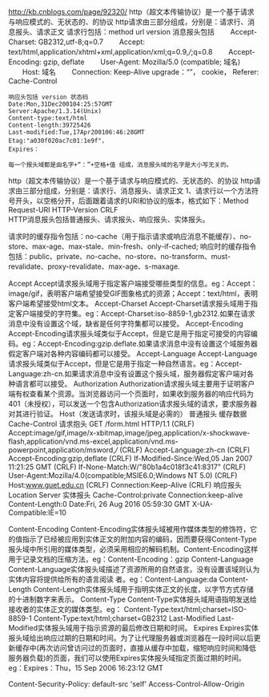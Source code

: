 http://kb.cnblogs.com/page/92320/
 http（超文本传输协议）是一个基于请求与响应模式的、无状态的、的协议
      http请求由三部分组成，分别是：请求行、消息报头、请求正文
      请求行包括：method url version
      消息报头包括
    　　Accept-Charset: GB2312,utf-8;q=0.7
    　　Accept: text/html,application/xhtml+xml,application/xml;q=0.9,*/*;q=0.8
    　　Accept-Encoding: gzip, deflate
    　　User-Agent: Mozilla/5.0 (compatible; 域名)
    　　Host: 域名
    　　Connection: Keep-Alive
        upgrade：“”，
        cookie，
        Referer:
        Cache-Control

    响应头包括 version 状态码
    Date:Mon,31Dec200104:25:57GMT
    Server:Apache/1.3.14(Unix)
    Content-type:text/html
    Content-length:39725426
    Last-modified:Tue,17Apr200106:46:28GMT
    Etag:"a030f020ac7c01:1e9f"，
    Expires：

    每一个报头域都是由名字+“：”+空格+值 组成，消息报头域的名字是大小写无关的。



 http（超文本传输协议）是一个基于请求与响应模式的、无状态的、的协议
     http请求由三部分组成，分别是：请求行、消息报头、请求正文
		 1、请求行以一个方法符号开头，以空格分开，后面跟着请求的URI和协议的版本，格式如下：Method Request-URI HTTP-Version CRLF  
HTTP消息报头包括普通报头、请求报头、响应报头、实体报头。

请求时的缓存指令包括：no-cache（用于指示请求或响应消息不能缓存）、no-store、max-age、max-stale、min-fresh、only-if-cached;
响应时的缓存指令包括：public、private、no-cache、no-store、no-transform、must-revalidate、proxy-revalidate、max-age、s-maxage.

Accept
Accept请求报头域用于指定客户端接受哪些类型的信息。eg：Accept：image/gif，表明客户端希望接受GIF图象格式的资源；Accept：text/html，表明客户端希望接受html文本。
Accept-Charset
Accept-Charset请求报头域用于指定客户端接受的字符集。eg：Accept-Charset:iso-8859-1,gb2312.如果在请求消息中没有设置这个域，缺省是任何字符集都可以接受。
Accept-Encoding
Accept-Encoding请求报头域类似于Accept，但是它是用于指定可接受的内容编码。eg：Accept-Encoding:gzip.deflate.如果请求消息中没有设置这个域服务器假定客户端对各种内容编码都可以接受。
Accept-Language
Accept-Language请求报头域类似于Accept，但是它是用于指定一种自然语言。eg：Accept-Language:zh-cn.如果请求消息中没有设置这个报头域，服务器假定客户端对各种语言都可以接受。
Authorization
Authorization请求报头域主要用于证明客户端有权查看某个资源。当浏览器访问一个页面时，如果收到服务器的响应代码为401（未授权），可以发送一个包含Authorization请求报头域的请求，要求服务器对其进行验证。
Host（发送请求时，该报头域是必需的）
普通报头
缓存数据 Cache-Control
请求抱头
GET /form.html HTTP/1.1 (CRLF)
Accept:image/gif,image/x-xbitmap,image/jpeg,application/x-shockwave-flash,application/vnd.ms-excel,application/vnd.ms-powerpoint,application/msword,*/* (CRLF)
Accept-Language:zh-cn (CRLF)
Accept-Encoding:gzip,deflate (CRLF)
If-Modified-Since:Wed,05 Jan 2007 11:21:25 GMT (CRLF)
If-None-Match:W/"80b1a4c018f3c41:8317" (CRLF)
User-Agent:Mozilla/4.0(compatible;MSIE6.0;Windows NT 5.0) (CRLF)
Host:www.guet.edu.cn (CRLF)
Connection:Keep-Alive (CRLF)
响应报头
Location Server
实体报头
Cache-Control:private
Connection:keep-alive
Content-Length:0
Date:Fri, 26 Aug 2016 05:59:30 GMT
X-UA-Compatible:IE=10

Content-Encoding
Content-Encoding实体报头域被用作媒体类型的修饰符，它的值指示了已经被应用到实体正文的附加内容的编码，因而要获得Content-Type报头域中所引用的媒体类型，必须采用相应的解码机制。Content-Encoding这样用于记录文档的压缩方法，eg：Content-Encoding：gzip
Content-Language
Content-Language实体报头域描述了资源所用的自然语言。没有设置该域则认为实体内容将提供给所有的语言阅读
者。eg：Content-Language:da
Content-Length
Content-Length实体报头域用于指明实体正文的长度，以字节方式存储的十进制数字来表示。
Content-Type
Content-Type实体报头域用语指明发送给接收者的实体正文的媒体类型。eg：
Content-Type:text/html;charset=ISO-8859-1
Content-Type:text/html;charset=GB2312
Last-Modified
Last-Modified实体报头域用于指示资源的最后修改日期和时间。
Expires
Expires实体报头域给出响应过期的日期和时间。为了让代理服务器或浏览器在一段时间以后更新缓存中(再次访问曾访问过的页面时，直接从缓存中加载，缩短响应时间和降低服务器负载)的页面，我们可以使用Expires实体报头域指定页面过期的时间。eg：Expires：Thu，15 Sep 2006 16:23:12 GMT


Content-Security-Policy: default-src 'self'
Access-Control-Allow-Origin
